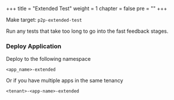 +++
title = "Extended Test"
weight = 1
chapter = false
pre = ""
+++

Make target: `p2p-extended-test`

Run any tests that take too long to go into the fast feedback stages.

### Deploy Application

Deploy to the following namespace

```<app_name>-extended```

Or if you have multiple apps in the same tenancy

```<tenant>-<app-name>-extended```

